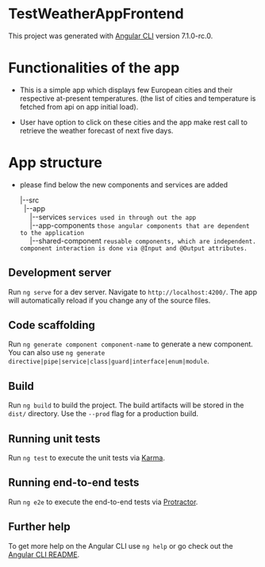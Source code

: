 # TestWeatherAppFrontend

This project was generated with [Angular CLI](https://github.com/angular/angular-cli) version 7.1.0-rc.0.

# Functionalities of the app

- This is a simple app which displays few European cities and their respective at-present temperatures.
(the list of cities and temperature is fetched from api on app initial load).

- User have option to click on these cities and the app make rest call to retrieve the weather forecast of next five days.

# App structure
-   please find below the new components and services are added <br>

    |--src <br>
     &nbsp;&nbsp;|--app <br> 
             &nbsp;&nbsp; &nbsp;&nbsp;|--services     `services used in through out the app` <br>
             &nbsp;&nbsp; &nbsp;&nbsp;|--app-components       `those angular components that are dependent to the application` <br>
             &nbsp;&nbsp; &nbsp;&nbsp;|--shared-component     `reusable components, which are independent. component interaction is done via @Input and @Output attributes.` <br>


## Development server

Run `ng serve` for a dev server. Navigate to `http://localhost:4200/`. The app will automatically reload if you change any of the source files.

## Code scaffolding

Run `ng generate component component-name` to generate a new component. You can also use `ng generate directive|pipe|service|class|guard|interface|enum|module`.

## Build

Run `ng build` to build the project. The build artifacts will be stored in the `dist/` directory. Use the `--prod` flag for a production build.

## Running unit tests

Run `ng test` to execute the unit tests via [Karma](https://karma-runner.github.io).

## Running end-to-end tests

Run `ng e2e` to execute the end-to-end tests via [Protractor](http://www.protractortest.org/).

## Further help

To get more help on the Angular CLI use `ng help` or go check out the [Angular CLI README](https://github.com/angular/angular-cli/blob/master/README.md).
